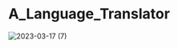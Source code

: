 # A_Language_Translator
 
![2023-03-17 (7)](https://user-images.githubusercontent.com/111579457/225912650-d2340bfd-f48d-4cd8-9d7f-a0dfbffc65c2.png)
